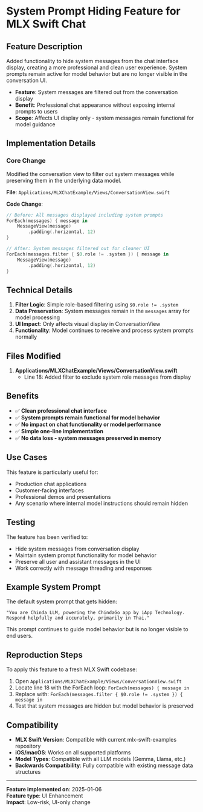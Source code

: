 # System Prompt Hiding Feature for MLX Swift Chat

## Feature Description

Added functionality to hide system messages from the chat interface display, creating a more professional and clean user experience. System prompts remain active for model behavior but are no longer visible in the conversation UI.

- **Feature**: System messages are filtered out from the conversation display
- **Benefit**: Professional chat appearance without exposing internal prompts to users
- **Scope**: Affects UI display only - system messages remain functional for model guidance

## Implementation Details

### Core Change

Modified the conversation view to filter out system messages while preserving them in the underlying data model.

**File**: `Applications/MLXChatExample/Views/ConversationView.swift`

**Code Change**:
```swift
// Before: All messages displayed including system prompts
ForEach(messages) { message in
    MessageView(message)
        .padding(.horizontal, 12)
}

// After: System messages filtered out for cleaner UI
ForEach(messages.filter { $0.role != .system }) { message in
    MessageView(message)
        .padding(.horizontal, 12)
}
```

## Technical Details

1. **Filter Logic**: Simple role-based filtering using `$0.role != .system`
2. **Data Preservation**: System messages remain in the `messages` array for model processing
3. **UI Impact**: Only affects visual display in ConversationView
4. **Functionality**: Model continues to receive and process system prompts normally

## Files Modified

1. **Applications/MLXChatExample/Views/ConversationView.swift**
   - Line 18: Added filter to exclude system role messages from display

## Benefits

- ✅ **Clean professional chat interface**
- ✅ **System prompts remain functional for model behavior**
- ✅ **No impact on chat functionality or model performance**
- ✅ **Simple one-line implementation**
- ✅ **No data loss - system messages preserved in memory**

## Use Cases

This feature is particularly useful for:
- Production chat applications
- Customer-facing interfaces
- Professional demos and presentations
- Any scenario where internal model instructions should remain hidden

## Testing

The feature has been verified to:
- Hide system messages from conversation display
- Maintain system prompt functionality for model behavior
- Preserve all user and assistant messages in the UI
- Work correctly with message threading and responses

## Example System Prompt

The default system prompt that gets hidden:
```
"You are Chinda LLM, powering the ChindaGo app by iApp Technology. Respond helpfully and accurately, primarily in Thai."
```

This prompt continues to guide model behavior but is no longer visible to end users.

## Reproduction Steps

To apply this feature to a fresh MLX Swift codebase:

1. Open `Applications/MLXChatExample/Views/ConversationView.swift`
2. Locate line 18 with the ForEach loop: `ForEach(messages) { message in`
3. Replace with: `ForEach(messages.filter { $0.role != .system }) { message in`
4. Test that system messages are hidden but model behavior is preserved

## Compatibility

- **MLX Swift Version**: Compatible with current mlx-swift-examples repository
- **iOS/macOS**: Works on all supported platforms
- **Model Types**: Compatible with all LLM models (Gemma, Llama, etc.)
- **Backwards Compatibility**: Fully compatible with existing message data structures

---

**Feature implemented on**: 2025-01-06  
**Feature type**: UI Enhancement  
**Impact**: Low-risk, UI-only change